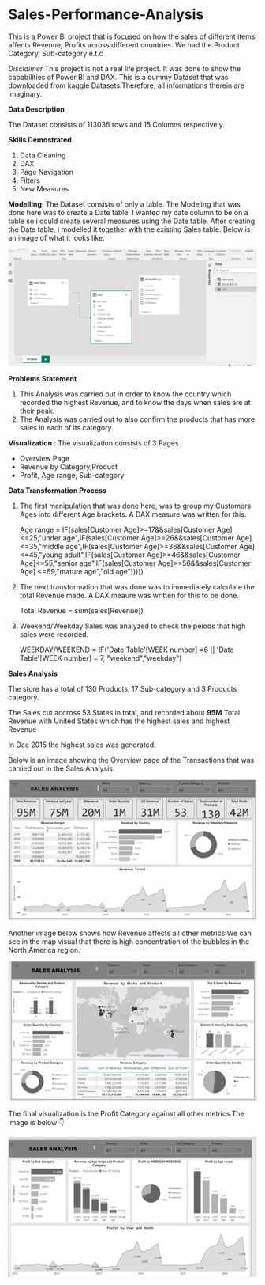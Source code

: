 # Sales-Performance-Analysis

This is a Power BI project that is focused on how the sales of different items affects Revenue, Profits across different countries. 
We had the Product Category, Sub-category e.t.c

_Disclaimer_ This project is not a real life project. It was done to show the capabilities of Power BI and DAX. This is a dummy Dataset that was downloaded from kaggle Datasets.Therefore, all informations therein are imaginary.


**Data Description**

The Dataset consists of 113036 rows and 15 Columns respectively.

**Skills Demostrated**

1. Data Cleaning
2. DAX
3. Page Navigation
4. Filters
5. New Measures


**Modelling**: The Dataset consists of  only a table. The Modeling that was done here was to create a Date table. I wanted my date column to be on a table so i could create several measures using the Date table. After creating the Date table, i modelled it together with the existing Sales table. Below is an image of what it looks like.

![](1_.png)

**Problems Statement**

1. This Analysis was carried out in order to know the country which recorded the highest Revenue, and to know the days when sales are at their peak.
2. The Analysis was carried out to also confirm the products that has more sales in each of its category.



**Visualization** : The visualization consists of 3 Pages
- Overview Page
- Revenue by Category,Product
- Profit, Age range, Sub-category

**Data Transformation Process**

1. The first manipulation that was done here, was to group my Customers Ages into different Age brackets. A DAX measure was written for this.

    Age range = IF(sales[Customer Age]>=17&&sales[Customer Age]<=25,"under age",IF(sales[Customer Age]>=26&&sales[Customer Age]<=35,"middle age",IF(sales[Customer       Age]>=36&&sales[Customer Age]<=45,"young adult",IF(sales[Customer Age]>=46&&sales[Customer Age]<=55,"senior age",IF(sales[Customer Age]>=56&&sales[Customer Age]     <=69,"mature age","old age")))))

2. The next transformation that was done was to immediately calculate the total Revenue made. A DAX meaure was written for this to be done.

    Total Revenue = sum(sales[Revenue])

3. Weekend/Weekday Sales was analyzed to check the peiods that high sales were recorded.

    WEEKDAY/WEEKEND = IF('Date Table'[WEEK number] =6 || 'Date Table'[WEEK number] = 7, "weekend","weekday")

**Sales Analysis**

The store has a total of 130 Products, 17 Sub-category and 3 Products category. 

The Sales cut accross 53 States in total, and recorded about **95M** Total Revenue with United States which has the highest sales and highest Revenue

In Dec 2015 the highest sales was generated.

Below is an image showing the Overview page of the Transactions that was carried out in the Sales Analysis.

![](overview_.png)

Another image below shows how Revenue affects all other metrics.We can see in the map visual that there is high concentration of the bubbles in the North America region.

![](Revenue_.png)

The final visualization is the Profit Category against all other metrics.The image is below	👇

![](profit_(3).png)
